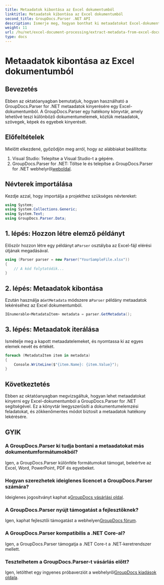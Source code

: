 ```yaml
---
title: Metaadatok kibontása az Excel dokumentumból
linktitle: Metaadatok kibontása az Excel dokumentumból
second_title: GroupDocs.Parser .NET API
description: Ismerje meg, hogyan bonthat ki metaadatokat Excel-dokumentumokból a GroupDocs.Parser for .NET segítségével. Kövesse ezt a lépésenkénti oktatóanyagot.
weight: 11
url: /hu/net/excel-document-processing/extract-metadata-from-excel-document/
type: docs
---
```

# Metaadatok kibontása az Excel dokumentumból

## Bevezetés
Ebben az oktatóanyagban bemutatjuk, hogyan használható a GroupDocs.Parser for .NET metaadatok kinyerésére egy Excel-dokumentumból. A GroupDocs.Parser egy hatékony könyvtár, amely lehetővé teszi különböző dokumentumelemek, köztük metaadatok, szövegek, képek és egyebek kinyerését.
## Előfeltételek
Mielőtt elkezdené, győződjön meg arról, hogy az alábbiakat beállította:
1. Visual Studio: Telepítse a Visual Studio-t a gépére.
2.  GroupDocs.Parser for .NET: Töltse le és telepítse a GroupDocs.Parser for .NET webhelyről[weboldal](https://releases.groupdocs.com/parser/net/).

## Névterek importálása
Kezdje azzal, hogy importálja a projekthez szükséges névtereket:
```csharp
using System;
using System.Collections.Generic;
using System.Text;
using GroupDocs.Parser.Data;
```
## 1. lépés: Hozzon létre elemző példányt
 Először hozzon létre egy példányt a`Parser` osztályba az Excel-fájl elérési útjának megadásával.
```csharp
using (Parser parser = new Parser("YourSampleFile.xlsx"))
{
    // A kód folytatódik...
}
```
## 2. lépés: Metaadatok kibontása
 Ezután használja a`GetMetadata` módszere a`Parser` példány metaadatok lekéréséhez az Excel dokumentumból.
```csharp
IEnumerable<MetadataItem> metadata = parser.GetMetadata();
```
## 3. lépés: Metaadatok iterálása
Ismételje meg a kapott metaadatelemeket, és nyomtassa ki az egyes elemek nevét és értékét.
```csharp
foreach (MetadataItem item in metadata)
{
    Console.WriteLine($"{item.Name}: {item.Value}");
}
```

## Következtetés
Ebben az oktatóanyagban megvizsgáltuk, hogyan lehet metaadatokat kinyerni egy Excel-dokumentumból a GroupDocs.Parser for .NET segítségével. Ez a könyvtár leegyszerűsíti a dokumentumelemzési feladatokat, és zökkenőmentes módot biztosít a metaadatok hatékony lekérésére.

## GYIK
### A GroupDocs.Parser ki tudja bontani a metaadatokat más dokumentumformátumokból?
Igen, a GroupDocs.Parser különféle formátumokat támogat, beleértve az Excel, Word, PowerPoint, PDF és egyebeket.
### Hogyan szerezhetek ideiglenes licencet a GroupDocs.Parser számára?
 Ideiglenes jogosítványt kaphat a[GroupDocs vásárlási oldal](https://purchase.groupdocs.com/temporary-license/).
### A GroupDocs.Parser nyújt támogatást a fejlesztőknek?
 Igen, kaphat fejlesztői támogatást a webhelyen[GroupDocs fórum](https://forum.groupdocs.com/c/parser/17).
### A GroupDocs.Parser kompatibilis a .NET Core-al?
Igen, a GroupDocs.Parser támogatja a .NET Core-t a .NET-keretrendszer mellett.
### Tesztelhetem a GroupDocs.Parser-t vásárlás előtt?
 Igen, letölthet egy ingyenes próbaverziót a webhelyről[GroupDocs kiadások oldala](https://releases.groupdocs.com/).